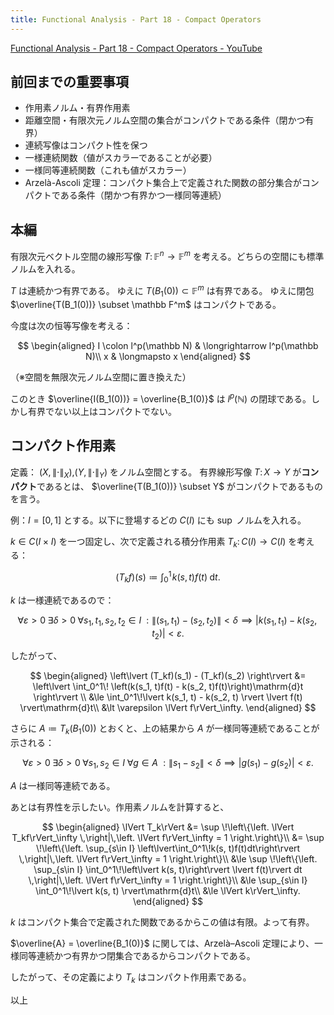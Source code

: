 ```yaml
---
title: Functional Analysis - Part 18 - Compact Operators
---
```


[Functional Analysis - Part 18 - Compact Operators - YouTube](https://www.youtube.com/watch?v=tiR9-u6K5EE&list=PLBh2i93oe2qsGKDOsuVVw-OCAfprrnGfr&index=18)

## 前回までの重要事項

* 作用素ノルム・有界作用素
* 距離空間・有限次元ノルム空間の集合がコンパクトである条件（閉かつ有界）
* 連続写像はコンパクト性を保つ
* 一様連続関数（値がスカラーであることが必要）
* 一様同等連続関数（これも値がスカラー）
* Arzelà-Ascoli 定理：コンパクト集合上で定義された関数の部分集合がコンパクトである条件（閉かつ有界かつ一様同等連続）

## 本編

有限次元ベクトル空間の線形写像
$T \colon \mathbb F^n \longrightarrow \mathbb F^m$ を考える。どちらの空間にも標準ノルムを入れる。

$T$ は連続かつ有界である。
ゆえに $T(B_1(0)) \subset \mathbb F^m$ は有界である。
ゆえに閉包 $\overline{T(B_1(0))} \subset \mathbb F^m$ はコンパクトである。

今度は次の恒等写像を考える：

$$
\begin{aligned}
I \colon l^p(\mathbb N) & \longrightarrow l^p(\mathbb N)\\
x & \longmapsto x
\end{aligned}
$$

（※空間を無限次元ノルム空間に置き換えた）

このとき $\overline{I(B_1(0))} = \overline{B_1(0)}$
は $l^p(\mathbb N)$ の閉球である。しかし有界でない以上はコンパクトでない。

## コンパクト作用素

定義：
${(X,\lVert \cdot\rVert_X),}{(Y,\lVert \cdot\rVert_Y)}$ をノルム空間とする。
有界線形写像
$T \colon X \longrightarrow Y$ が**コンパクト**であるとは、
$\overline{T(B_1(0))} \subset Y$ がコンパクトであるものを言う。

例：${I = [0, 1]}$ とする。以下に登場するどの $C(I)$ にも
$\sup$ ノルムを入れる。

$k \in C(I\times I)$ を一つ固定し、次で定義される積分作用素
$T_k \colon C(I) \longrightarrow C(I)$ を考える：

$$
(T_kf)(s) \coloneqq \int_0^1\!k(s, t)f(t)\;\mathrm{d}t.
$$

$k$ は一様連続であるので：

$$
\forall \varepsilon \gt 0\;
\exists \delta \gt 0\;
\forall s_1, t_1, s_2, t_2 \in I\;
:
\lVert (s_1, t_1) - (s_2, t_2) \rVert \lt \delta
\implies \lvert k(s_1, t_1) - k(s_2, t_2) \rvert \lt \varepsilon.
$$

したがって、

$$
\begin{aligned}
\left\lvert (T_kf)(s_1) - (T_kf)(s_2) \right\rvert
&= \left\lvert \int_0^1\! \left(k(s_1, t)f(t) - k(s_2, t)f(t)\right)\mathrm{d}t \right\rvert \\
&\le \int_0^1\!\lvert k(s_1, t) - k(s_2, t) \rvert \lvert f(t) \rvert\mathrm{d}t\\
&\lt \varepsilon \lVert f\rVert_\infty.
\end{aligned}
$$

さらに $A \coloneqq T_k(B_1(0))$ とおくと、上の結果から $A$ が一様同等連続であることが示される：

$$
\forall \varepsilon \gt 0\;
\exists \delta \gt 0\;
\forall s_1, s_2 \in I\;
\forall g \in A\;
:
\lVert s_1 - s_2 \rVert \lt \delta
\implies \lvert g(s_1) - g(s_2) \rvert \lt \varepsilon.
$$

$A$ は一様同等連続である。

あとは有界性を示したい。作用素ノルムを計算すると、

$$
\begin{aligned}
\lVert T_k\rVert
&= \sup \!\left\{\left. \lVert T_kf\rVert_\infty \,\right|\,\left. \lVert f\rVert_\infty = 1 \right.\right\}\\
&= \sup \!\left\{\left. \sup_{s\in I} \left\lvert\int_0^1\!k(s, t)f(t)dt\right\rvert \,\right|\,\left. \lVert f\rVert_\infty = 1 \right.\right\}\\
&\le \sup \!\left\{\left. \sup_{s\in I} \int_0^1\!\left\lvert k(s, t)\right\rvert \lvert f(t)\rvert dt \,\right|\,\left. \lVert f\rVert_\infty = 1 \right.\right\}\\
&\le \sup_{s\in I} \int_0^1\!\lvert k(s, t) \rvert\mathrm{d}t\\
&\le \lVert k\rVert_\infty.
\end{aligned}
$$

$k$ はコンパクト集合で定義された関数であるからこの値は有限。よって有界。

$\overline{A} = \overline{B_1(0)}$ に関しては、Arzelà–Ascoli 定理により、一様同等連続かつ有界かつ閉集合であるからコンパクトである。

したがって、その定義により $T_k$ はコンパクト作用素である。

以上
